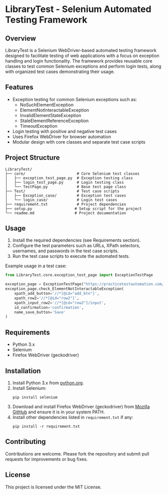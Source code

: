 # LibraryTest - Selenium Automated Testing Framework

## Overview
LibraryTest is a Selenium WebDriver-based automated testing framework designed to facilitate testing of web applications with a focus on exception handling and login functionality. The framework provides reusable core classes to test common Selenium exceptions and perform login tests, along with organized test cases demonstrating their usage.

## Features
- Exception testing for common Selenium exceptions such as:
  - NoSuchElementException
  - ElementNotInteractableException
  - InvalidElementStateException
  - StaleElementReferenceException
  - TimeoutException
- Login testing with positive and negative test cases
- Uses Firefox WebDriver for browser automation
- Modular design with core classes and separate test case scripts

## Project Structure
```
LibraryTest/
├── core/                       # Core Selenium test classes
│   ├── exception_test_page.py  # Exception testing class
│   ├── login_test_page.py      # Login testing class
│   └── TestPage.py             # Base test page class
├── Test/                       # Test case scripts
│   ├── Exception_case/         # Exception test cases
│   └── login_case/             # Login test cases
├── requirement.txt             # Project dependencies
├── setup.py                   # Setup script for the project
└── readme.md                  # Project documentation
```

## Usage
1. Install the required dependencies (see Requirements section).
2. Configure the test parameters such as URLs, XPath selectors, usernames, and passwords in the test case scripts.
3. Run the test case scripts to execute the automated tests.

Example usage in a test case:
```python
from LibraryTest.core.exception_test_page import ExceptionTestPage

exception_page = ExceptionTestPage("https://practicetestautomation.com/", "practice-test-exceptions/", "test")
exception_page.check_ElementNotInteractableException(
    xpath_add_button='//*[@id="add_btn"]',
    xpath_row2='//*[@id="row2"]',
    xpath_input_row2='//*[@id="row2"]/input',
    id_confirmation='confirmation',
    name_save_button='Save'
)
```

## Requirements
- Python 3.x
- Selenium
- Firefox WebDriver (geckodriver)

## Installation
1. Install Python 3.x from [python.org](https://www.python.org/downloads/).
2. Install Selenium:
   ```
   pip install selenium
   ```
3. Download and install Firefox WebDriver (geckodriver) from [Mozilla GitHub](https://github.com/mozilla/geckodriver/releases) and ensure it is in your system PATH.
4. Install other dependencies listed in `requirement.txt` if any:
   ```
   pip install -r requirement.txt
   ```

## Contributing
Contributions are welcome. Please fork the repository and submit pull requests for improvements or bug fixes.

## License
This project is licensed under the MIT License.

